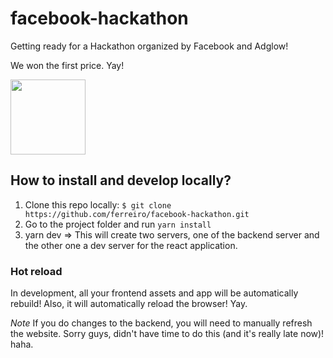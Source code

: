 # facebook-hackathon

Getting ready for a Hackathon organized by Facebook and Adglow!

We won the first price. Yay!

<img src="https://cdn-images-1.medium.com/max/1840/1*j8DELPVuI_w8045sxmHQsA.png" alt="" height="120px" />

## How to install and develop locally?

1. Clone this repo locally: `$ git clone https://github.com/ferreiro/facebook-hackathon.git`
2. Go to the project folder and run `yarn install`
3. yarn dev => This will create two servers, one of the backend server and the other one a dev server for the react application.

### Hot reload

In development, all your frontend assets and app will be automatically rebuild! Also, it will automatically reload the browser! Yay.

*Note* If you do changes to the backend, you will need to manually refresh the website. Sorry guys, didn't have time to do this (and it's really late now)! haha.
